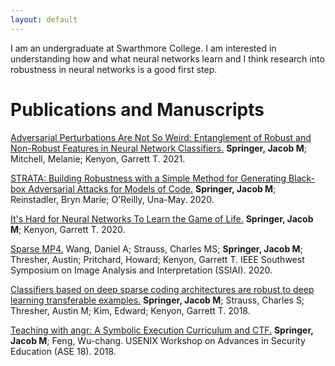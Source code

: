 ```yaml
---
layout: default
---
```


I am an undergraduate at Swarthmore College. I am interested in understanding
how and what neural networks learn and I think research into robustness in 
neural networks is a good first step.

# Publications and Manuscripts

[Adversarial Perturbations Are Not So Weird: Entanglement of Robust and Non-Robust Features in Neural Network Classifiers.](https://arxiv.org/pdf/2102.05110) **Springer,&nbsp;Jacob&nbsp;M**; Mitchell, Melanie; Kenyon, Garrett T. 2021.

[STRATA: Building Robustness with a Simple Method for Generating Black-box Adversarial Attacks for Models of Code.](https://arxiv.org/pdf/2009.13562) **Springer, Jacob M**; Reinstadler, Bryn Marie; O'Reilly, Una-May. 2020.

[It's Hard for Neural Networks To Learn the Game of Life.](https://arxiv.org/pdf/2009.01398) **Springer, Jacob M**; Kenyon, Garrett T. 2020.

[Sparse MP4.](https://ieeexplore.ieee.org/abstract/document/9094593) Wang, Daniel A; Strauss, Charles MS; **Springer, Jacob M**; Thresher, Austin; Pritchard, Howard; Kenyon, Garrett T. IEEE Southwest Symposium on Image Analysis and Interpretation (SSIAI). 2020.

[Classifiers based on deep sparse coding architectures are robust to deep learning transferable examples.](https://arxiv.org/pdf/1811.07211) **Springer, Jacob M**; Strauss, Charles S; Thresher, Austin M; Kim, Edward; Kenyon, Garrett T. 2018.

[Teaching with angr: A Symbolic Execution Curriculum and CTF.](https://www.usenix.org/system/files/conference/ase18/ase18-paper_springer.pdf) **Springer, Jacob M**; Feng, Wu-chang. USENIX Workshop on Advances in Security Education (ASE 18). 2018.
